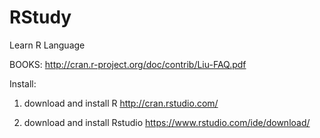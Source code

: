RStudy
======

Learn R Language

BOOKS:
http://cran.r-project.org/doc/contrib/Liu-FAQ.pdf

Install:

1. download and install R http://cran.rstudio.com/

2. download and install Rstudio https://www.rstudio.com/ide/download/
